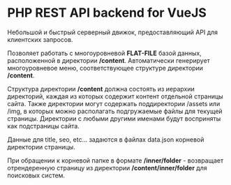 # PHP REST API backend for VueJS

Небольшой и быстрый серверный движок, предоставляющий API для клиентских запросов.

Позволяет работать с многоуровневой **FLAT-FILE** базой данных, расположенной в директории **/content**. Автоматически генерирует многоуровневое меню, соответствующее структуре директории **/content**.

Структура директории **/content** должна состоять из иерархии директорий, каждая из которых содержит контент отдельной страницы сайта. Также директории могут содержать поддиректории /assets или /img, в которых можно располагать подгружаемые файлы для текущей страницы. Директории с любыми другими именами будут восприняты как подстраницы сайта.

Данные для title, seo, etc... задаются в файлах data.json корневой директории страницы.

При обращении к корневой папке в формате **/inner/folder** - возвращает отрендеренную страницу из директории **/content/inner/folder**  для поисковых систем.
